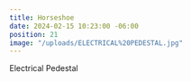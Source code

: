 ```yaml
---
title: Horseshoe
date: 2024-02-15 10:23:00 -06:00
position: 21
image: "/uploads/ELECTRICAL%20PEDESTAL.jpg"
---
```


Electrical Pedestal